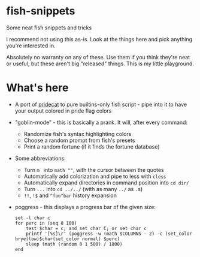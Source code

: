 # fish-snippets
Some neat fish snippets and tricks

I recommend not using this as-is. Look at the things here and pick anything you're interested in.

Absolutely no warranty on any of these. Use them if you think they're neat or useful, but these aren't big "released" things.
This is my little playground.

# What's here

- A port of [pridecat](https://github.com/lunasorcery/pridecat) to pure builtins-only fish script - pipe into it to have your output colored in pride flag colors
- "goblin-mode" - this is basically a prank. It will, after every command:
  - Randomize fish's syntax highlighting colors
  - Choose a random prompt from fish's presets
  - Print a random fortune (if it finds the fortune database)
- Some abbreviations:
  - Turn `m ` into `math ""`, with the cursor between the quotes
  - Automatically add colorization and pipe to less with `cless`
  - Automatically expand directories in command position into `cd dir/`
  - Turn `...` into `cd ../../` (with as many `../` as `.`s)
  - `!!`, `!$` and `^foo^bar` history expansion
- poggress - this displays a progress bar of the given size:

   ```fish
   set -l char c
   for perc in (seq 0 100)
       test $char = c; and set char C; or set char c
       printf '[%s]\r' (poggress -w (math $COLUMNS - 2) -c (set_color bryellow)$char(set_color normal) $perc)
       sleep (math (random 0 1 500) / 1800)
   end
   ```
